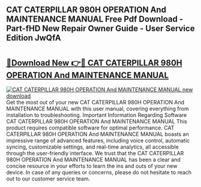 ## CAT CATERPILLAR 980H OPERATION And MAINTENANCE MANUAL Free Pdf Download - Part-fHD New Repair Owner Guide - User Service Edition JwQfA

# <h2><a href="http://bc77815.oget.top/?id=CAT+CATERPILLAR+980H+OPERATION+And+MAINTENANCE+MANUAL">🔗Download New 👉🔴 CAT CATERPILLAR 980H OPERATION And MAINTENANCE MANUAL</a></h2>

[![CAT CATERPILLAR 980H OPERATION And MAINTENANCE MANUAL new download](https://i.imgur.com/5g1atiW.png)](http://bc77815.oget.top/?id=CAT+CATERPILLAR+980H+OPERATION+And+MAINTENANCE+MANUAL)
Get the most out of your new CAT CATERPILLAR 980H OPERATION And MAINTENANCE MANUAL with this user manual, covering everything from installation to troubleshooting. Important Information Regarding Software CAT CATERPILLAR 980H OPERATION And MAINTENANCE MANUAL This product requires compatible software for optimal performance. CAT CATERPILLAR 980H OPERATION And MAINTENANCE MANUAL boasts an impressive range of advanced features, including voice control, automatic syncing, customizable settings, and real-time analytics, all accessible through the user-friendly interface. We trust that the CAT CATERPILLAR 980H OPERATION And MAINTENANCE MANUAL has been a clear and concise resource in your efforts to learn the ins and outs of your new device. In case of any queries or concerns, please do not hesitate to reach out to our customer service team.
